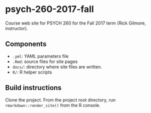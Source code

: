 # psych-260-2017-fall
Course web site for PSYCH 260 for the Fall 2017 term (Rick Gilmore, instructor).

## Components

- `.yml`: YAML parameters file
- `.Rmd`: source files for site pages
- `docs/`: directory where site files are written.
- `R/`: R helper scripts

## Build instructions

Clone the project. From the project root directory, run `rmarkdown::render_site()` from the R console.